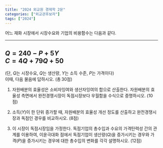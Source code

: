 ```yaml
---
title: "2024 외교원 경제학 2문"
categories: ["외교관후보자"]
tags: ["2024"]
---
```


어느 재화 시장에서 시장수요와 기업의 비용함수는 다음과 같다.  

---
$Q = 240 - P + 5Y$  
$C = 4Q + 79Q + 50$  
---

(단, $Q$는 시장수요, $Q$는 생산량, $Y$는 소득 수준, $P$는 가격이다)  
이때, 다음 물음에 답하시오. (총 30점)

1) 자원배분의 효율성은 소비자잉여와 생산자잉여의 합으로 산출한다. 자원배분의 효율성 측면에서 완전경쟁시장이 독점시장보다 우월함을 수식으로 증명하시오. (10점)

2) 소득($Y$)이 한 단위 증가할 때, 자원배분의 효율성 개선 정도를 산출하고 완전경쟁시장과 독점인 경우를 비교하시오. (8점)

3) 이 시장이 독점시장임을 가정한다. 독점기업의 총수입과 수요의 가격탄력성 간의 관계를 이용하여, 이윤극대화 점에서 독점기업이 생산량($Q$)을 증가시키는 경우와 가격($P$)을 증가시키는 경우에 대한 총수입의 변화를 각각 설명하시오. (12점)